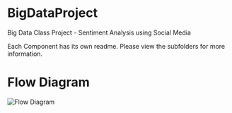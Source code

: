 # BigDataProject
Big Data Class Project - Sentiment Analysis using Social Media

Each Component has its own readme. Please view the subfolders for more information.

# Flow Diagram
![Flow Diagram](https://i.imgur.com/gFPXHIv.png)
